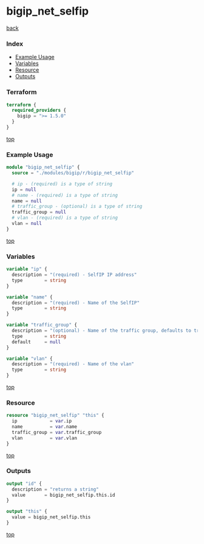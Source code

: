 # bigip_net_selfip

[back](../bigip.md)

### Index

- [Example Usage](#example-usage)
- [Variables](#variables)
- [Resource](#resource)
- [Outputs](#outputs)

### Terraform

```terraform
terraform {
  required_providers {
    bigip = ">= 1.5.0"
  }
}
```

[top](#index)

### Example Usage

```terraform
module "bigip_net_selfip" {
  source = "./modules/bigip/r/bigip_net_selfip"

  # ip - (required) is a type of string
  ip = null
  # name - (required) is a type of string
  name = null
  # traffic_group - (optional) is a type of string
  traffic_group = null
  # vlan - (required) is a type of string
  vlan = null
}
```

[top](#index)

### Variables

```terraform
variable "ip" {
  description = "(required) - SelfIP IP address"
  type        = string
}

variable "name" {
  description = "(required) - Name of the SelfIP"
  type        = string
}

variable "traffic_group" {
  description = "(optional) - Name of the traffic group, defaults to traffic-group-local-only if not specified"
  type        = string
  default     = null
}

variable "vlan" {
  description = "(required) - Name of the vlan"
  type        = string
}
```

[top](#index)

### Resource

```terraform
resource "bigip_net_selfip" "this" {
  ip            = var.ip
  name          = var.name
  traffic_group = var.traffic_group
  vlan          = var.vlan
}
```

[top](#index)

### Outputs

```terraform
output "id" {
  description = "returns a string"
  value       = bigip_net_selfip.this.id
}

output "this" {
  value = bigip_net_selfip.this
}
```

[top](#index)